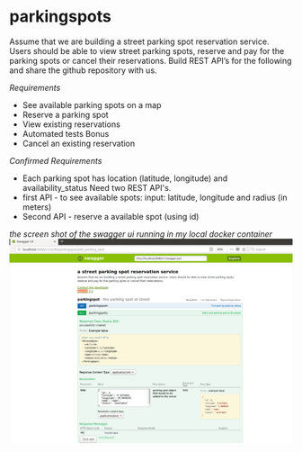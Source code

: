 # parkingspots

Assume that we are building a street parking spot reservation service. Users should be able to view street parking spots, reserve and pay for the parking spots or cancel their reservations. Build REST API’s for the following and share the github repository with us.

*Requirements*

* See available parking spots on a map
* Reserve a parking spot
* View existing reservations
* Automated tests
Bonus
* Cancel an existing reservation


*Confirmed Requirements*

* Each parking spot has location (latitude, longitude) and availability_status
Need two REST API's.
* first API - to see available spots:
input: latitude, longitude and radius (in meters)
* Second API - reserve a available spot (using id)

*the screen shot of the swagger ui running in my local docker container*
![swagger-ui running in local docker container](https://github.com/bill268/parkingspots/blob/master/swagger_ui_screenshot.png)




